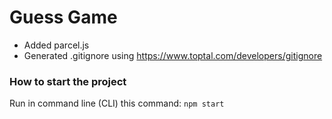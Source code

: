 # Guess Game

- Added parcel.js
- Generated .gitignore using https://www.toptal.com/developers/gitignore

### How to start the project

Run in command line (CLI) this command: `npm start`
